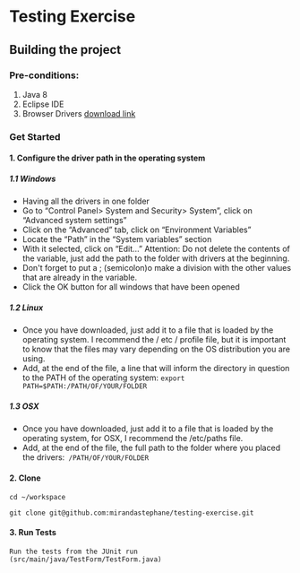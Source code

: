 # Testing Exercise

## Building the project

### Pre-conditions:

1. Java 8 
2. Eclipse IDE
3. Browser Drivers [download link](https://github.com/mozilla/geckodriver/releases)

### Get Started

#### 1. Configure the driver path in the operating system

  ##### 1.1 Windows
  
- Having all the drivers in one folder
- Go to “Control Panel> System and Security> System”, click on “Advanced system settings”
- Click on the “Advanced” tab, click on “Environment Variables”
- Locate the “Path” in the “System variables” section
- With it selected, click on “Edit…”
 Attention: Do not delete the contents of the variable, just add the path to the folder with drivers at the beginning.
- Don't forget to put a ; (semicolon)o make a division with the other values that are already in the variable.
- Click the OK button for all windows that have been opened
 
##### 1.2 Linux
  
- Once you have downloaded, just add it to a file that is loaded by the operating system. I recommend the / etc / profile file, but it is important to know that the files may vary depending on the OS distribution you are using.
- Add, at the end of the file, a line that will inform the directory in question to the PATH of the operating system: ``` export PATH=$PATH:/PATH/OF/YOUR/FOLDER ```

##### 1.3 OSX
  
- Once you have downloaded, just add it to a file that is loaded by the operating system, for OSX, I recommend the /etc/paths file.
- Add, at the end of the file, the full path to the folder where you placed the drivers:``` /PATH/OF/YOUR/FOLDER```
    
#### 2. Clone
```
cd ~/workspace
```
```
git clone git@github.com:mirandastephane/testing-exercise.git
```
#### 3. Run Tests

    Run the tests from the JUnit run (src/main/java/TestForm/TestForm.java)

